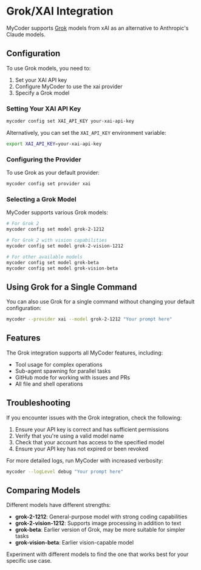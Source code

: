 # Grok/XAI Integration

MyCoder supports [Grok](https://grok.x.ai/) models from xAI as an alternative to Anthropic's Claude models.

## Configuration

To use Grok models, you need to:

1. Set your XAI API key
2. Configure MyCoder to use the xai provider
3. Specify a Grok model

### Setting Your XAI API Key

```bash
mycoder config set XAI_API_KEY your-xai-api-key
```

Alternatively, you can set the `XAI_API_KEY` environment variable:

```bash
export XAI_API_KEY=your-xai-api-key
```

### Configuring the Provider

To use Grok as your default provider:

```bash
mycoder config set provider xai
```

### Selecting a Grok Model

MyCoder supports various Grok models:

```bash
# For Grok 2
mycoder config set model grok-2-1212

# For Grok 2 with vision capabilities
mycoder config set model grok-2-vision-1212

# For other available models
mycoder config set model grok-beta
mycoder config set model grok-vision-beta
```

## Using Grok for a Single Command

You can also use Grok for a single command without changing your default configuration:

```bash
mycoder --provider xai --model grok-2-1212 "Your prompt here"
```

## Features

The Grok integration supports all MyCoder features, including:

- Tool usage for complex operations
- Sub-agent spawning for parallel tasks
- GitHub mode for working with issues and PRs
- All file and shell operations

## Troubleshooting

If you encounter issues with the Grok integration, check the following:

1. Ensure your API key is correct and has sufficient permissions
2. Verify that you're using a valid model name
3. Check that your account has access to the specified model
4. Ensure your API key has not expired or been revoked

For more detailed logs, run MyCoder with increased verbosity:

```bash
mycoder --logLevel debug "Your prompt here"
```

## Comparing Models

Different models have different strengths:

- **grok-2-1212**: General-purpose model with strong coding capabilities
- **grok-2-vision-1212**: Supports image processing in addition to text
- **grok-beta**: Earlier version of Grok, may be more suitable for simpler tasks
- **grok-vision-beta**: Earlier vision-capable model

Experiment with different models to find the one that works best for your specific use case.